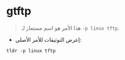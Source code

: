 # gtftp

> هذا الأمر هو اسم مستعار لـ `-p linux tftp`.

- إعرض التوثيقات للأمر الأصلي:

`tldr -p linux tftp`
